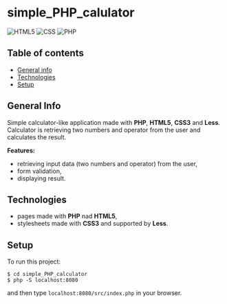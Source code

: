 # simple_PHP_calulator

![HTML5](https://img.shields.io/badge/HTML-HTML5-blue)
![CSS](https://img.shields.io/badge/CSS-CSS3+Less-blue)
![PHP](https://img.shields.io/badge/PHP-7.2.24-blue)

## Table of contents
* [General info](#general-info)
* [Technologies](#technologies)
* [Setup](#setup)

## General Info

Simple calculator-like application made with **PHP**, **HTML5**, **CSS3** and **Less**. Calculator is retrieving two numbers and operator from the user and calculates the result.

**Features:**
* retrieving input data (two numbers and operator) from the user,
* form validation,
* displaying result.

## Technologies

* pages made with **PHP** nad **HTML5**,
* stylesheets made with **CSS3** and supported by **Less**.

## Setup

To run this project:

```
$ cd simple_PHP_calculator
$ php -S localhost:8080
```

and then type `localhost:8080/src/index.php` in your browser.
